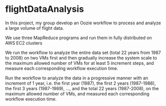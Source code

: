 # flightDataAnalysis

In this project, my group develop an Oozie workflow to process and analyze a large volume of flight data.

We use three MapReduce programs and run them in fully distributed on AWS EC2 clusters

We run the workflow to analyze the entire data set (total 22 years from 1987 to 2008) on two VMs first and then gradually increase the system scale to the maximum allowed number of VMs for at least 5 increment steps, and measure each corresponding workflow execution time.

Run the workflow to analyze the data in a progressive manner with an increment of 1 year, i.e. the first year (1987), the first 2 years (1987-1988), the first 3 years (1987-1989), ..., and the total 22 years (1987-2008), on the maximum allowed number of VMs, and measured each corresponding workflow execution time.
